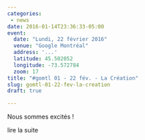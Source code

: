 ```yaml
---
categories:
 - news
date: 2016-01-14T23:36:33-05:00
event:
  date: "Lundi, 22 février 2016"
  venue: "Google Montréal"
  address: '...'
  latitude: 45.502052
  longitude: -73.572784
  zoom: 17
title: "#gomtl 01 - 22 fév. - La Création"
slug: gomtl-01-22-fev-la-creation
draft: true

---
```


Nous sommes excités !

<!--more-->

lire la suite
